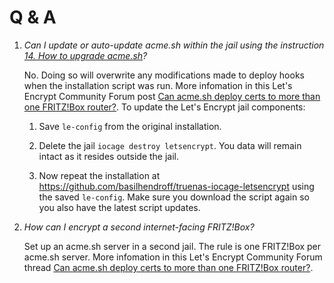# Q & A
1. *Can I update or auto-update acme.sh within the jail using the instruction [14. How to upgrade acme.sh](https://github.com/acmesh-official/acme.sh#14-how-to-upgrade-acmesh)?*

   No. Doing so will overwrite any modifications made to deploy hooks when the installation script was run. More infomation in this Let's Encrypt Community Forum post [Can acme.sh deploy certs to more than one FRITZ!Box router?](https://community.letsencrypt.org/t/can-acme-sh-deploy-certs-to-more-than-one-fritz-box-router/137854/7?u=basilhendroff). To update the Let's Encrypt jail components:

   1. Save `le-config` from the original installation.

   2. Delete the jail `iocage destroy letsencrypt`. You data will remain intact as it resides outside the jail.

   3. Now repeat the installation at https://github.com/basilhendroff/truenas-iocage-letsencrypt using the saved `le-config`. Make sure you download the script again so you also have the latest script updates.

2. *How can I encrypt a second internet-facing FRITZ!Box?*

   Set up an acme.sh server in a second jail. The rule is one FRITZ!Box per acme.sh server. More infomation in this Let's Encrypt Community Forum thread [Can acme.sh deploy certs to more than one FRITZ!Box router?](https://community.letsencrypt.org/t/can-acme-sh-deploy-certs-to-more-than-one-fritz-box-router/137854).
